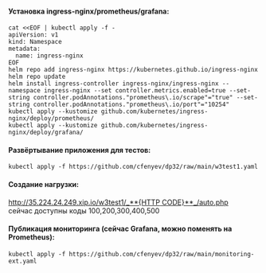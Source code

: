 #### Установка ingress-nginx/prometheus/grafana:
````
cat <<EOF | kubectl apply -f -
apiVersion: v1
kind: Namespace
metadata:
  name: ingress-nginx
EOF
helm repo add ingress-nginx https://kubernetes.github.io/ingress-nginx
helm repo update
helm install ingress-controller ingress-nginx/ingress-nginx --namespace ingress-nginx --set controller.metrics.enabled=true --set-string controller.podAnnotations."prometheus\.io/scrape"="true" --set-string controller.podAnnotations."prometheus\.io/port"="10254"
kubectl apply --kustomize github.com/kubernetes/ingress-nginx/deploy/prometheus/
kubectl apply --kustomize github.com/kubernetes/ingress-nginx/deploy/grafana/
````
#### Развёртывание приложения для тестов:
````
kubectl apply -f https://github.com/cfenyev/dp32/raw/main/w3test1.yaml
````
#### Создание нагрузки:
[http://35.224.24.249.xip.io/w3test1/_**{HTTP CODE}**_/auto.php]()\
сейчас доступны коды 100,200,300,400,500
#### Публикация мониторинга (сейчас Grafana, можно поменять на Prometheus):
````kubectl apply -f https://github.com/cfenyev/dp32/raw/main/monitoring-ext.yaml````
